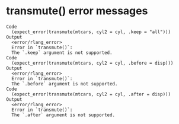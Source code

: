 # transmute() error messages

    Code
      (expect_error(transmute(mtcars, cyl2 = cyl, .keep = "all")))
    Output
      <error/rlang_error>
      Error in `transmute()`:
      The `.keep` argument is not supported.
    Code
      (expect_error(transmute(mtcars, cyl2 = cyl, .before = disp)))
    Output
      <error/rlang_error>
      Error in `transmute()`:
      The `.before` argument is not supported.
    Code
      (expect_error(transmute(mtcars, cyl2 = cyl, .after = disp)))
    Output
      <error/rlang_error>
      Error in `transmute()`:
      The `.after` argument is not supported.

